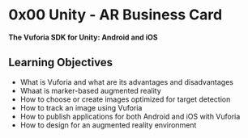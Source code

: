 # 0x00 Unity - AR Business Card


**The Vuforia SDK for Unity: Android and iOS**


## Learning Objectives

* What is Vuforia and what are its advantages and disadvantages
* Whaat is marker-based augmented reality
* How to choose or create images optimized for target detection
* How to track an image using Vuforia
* How to publish applications for both Android and iOS with Vuforia
* How to design for an augmented reality environment
